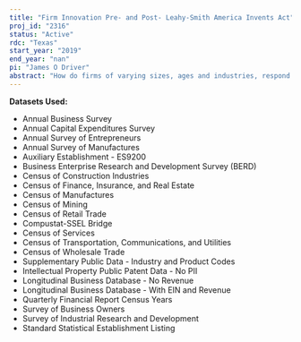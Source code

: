 ```yaml
---
title: "Firm Innovation Pre- and Post- Leahy-Smith America Invents Act"
proj_id: "2316"
status: "Active"
rdc: "Texas"
start_year: "2019"
end_year: "nan"
pi: "James O Driver"
abstract: "How do firms of varying sizes, ages and industries, respond to changes in patent legislation? Innovation is the primary driver of economic growth, and understanding how firms exploit growth options is critical to the health of the economy. Utilizing the Business Research and Development and Innovation Survey, the Longitudinal Business Database and the Annual Survey of Manufactures, I will examine how disclosure changes affect firms' incentives to innovate. I will employ trans-log and difference-in-differences methodologies to estimate pre- and post-levels of R&D-related investments and outcomes (i.e. patent count and patent citations). First, it is hypothesized there is a differential effect on a firm's willingness to invest in innovation (i.e. log of R&D related expenditures) modulated by the firm's size (i.e. log of sales) between the pre- and post-periods. Furthermore, it is hypothesized the coefficient on the logarithm of sales is negative--the rationale for this is that larger firms will increase their reliance on smaller firms due to the former's ability to technologically "leap-frog" smaller rivals in the innovation process. Lastly, it is hypothesized that smaller, innovative firms (proxied by number of patents and citations) will experience an increase in their propensities to merge with larger, older firms since smaller firms are unable to devote the same resources as their larger and older rivals in subsequent patent races."
---
```


**Datasets Used:**

  - Annual Business Survey 
  - Annual Capital Expenditures Survey 
  - Annual Survey of Entrepreneurs 
  - Annual Survey of Manufactures 
  - Auxiliary Establishment - ES9200 
  - Business Enterprise Research and Development Survey (BERD) 
  - Census of Construction Industries 
  - Census of Finance, Insurance, and Real Estate 
  - Census of Manufactures 
  - Census of Mining 
  - Census of Retail Trade 
  - Compustat-SSEL Bridge 
  - Census of Services 
  - Census of Transportation, Communications, and Utilities 
  - Census of Wholesale Trade 
  - Supplementary Public Data - Industry and Product Codes 
  - Intellectual Property Public Patent Data - No PII 
  - Longitudinal Business Database - No Revenue 
  - Longitudinal Business Database - With EIN and Revenue 
  - Quarterly Financial Report Census Years 
  - Survey of Business Owners 
  - Survey of Industrial Research and Development 
  - Standard Statistical Establishment Listing 

